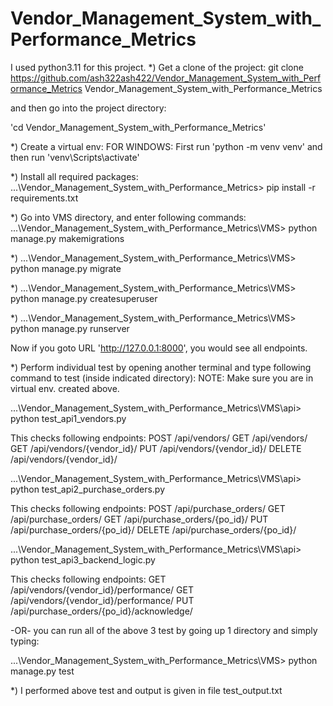 # Vendor_Management_System_with_Performance_Metrics
 
 I used python3.11 for this project.
*) Get a clone of the project:
git clone https://github.com/ash322ash422/Vendor_Management_System_with_Performance_Metrics Vendor_Management_System_with_Performance_Metrics

and then go into the project directory:

 'cd Vendor_Management_System_with_Performance_Metrics'

*) Create a virtual env:
FOR WINDOWS: First run 'python -m venv venv' and then run 'venv\Scripts\activate'

*) Install all required packages:
...\Vendor_Management_System_with_Performance_Metrics> pip install -r requirements.txt

*) Go into VMS directory, and enter following commands:
...\Vendor_Management_System_with_Performance_Metrics\VMS> python manage.py makemigrations

*)
...\Vendor_Management_System_with_Performance_Metrics\VMS> python manage.py migrate 

*)
...\Vendor_Management_System_with_Performance_Metrics\VMS> python manage.py createsuperuser

*)
...\Vendor_Management_System_with_Performance_Metrics\VMS> python manage.py runserver

Now if you goto URL 'http://127.0.0.1:8000', you would see all endpoints.

*) Perform individual test by opening another terminal and type following command to test (inside indicated directory):
NOTE: Make sure you are in virtual env. created above.

...\Vendor_Management_System_with_Performance_Metrics\VMS\api> python test_api1_vendors.py

This checks following endpoints:
POST /api/vendors/
GET /api/vendors/
GET /api/vendors/{vendor_id}/
PUT /api/vendors/{vendor_id}/
DELETE /api/vendors/{vendor_id}/


...\Vendor_Management_System_with_Performance_Metrics\VMS\api> python test_api2_purchase_orders.py

This checks following endpoints:
POST /api/purchase_orders/
GET /api/purchase_orders/
GET /api/purchase_orders/{po_id}/
PUT /api/purchase_orders/{po_id}/
DELETE /api/purchase_orders/{po_id}/

...\Vendor_Management_System_with_Performance_Metrics\VMS\api> python test_api3_backend_logic.py

This checks following endpoints:
GET /api/vendors/{vendor_id}/performance/
GET /api/vendors/{vendor_id}/performance/
PUT /api/purchase_orders/{po_id}/acknowledge/

-OR- you can run all of the above 3 test by going up 1 directory and simply typing:

...\Vendor_Management_System_with_Performance_Metrics\VMS> python manage.py test

*) I performed above test and output is given in file test_output.txt